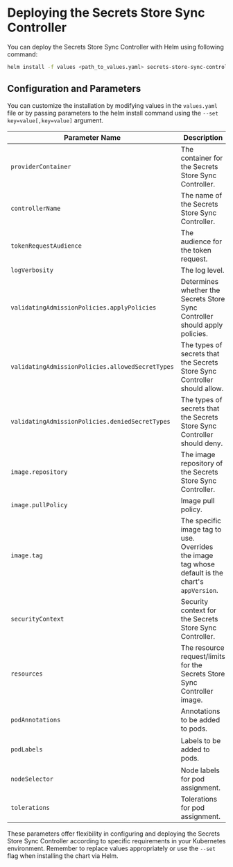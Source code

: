# Deploying the Secrets Store Sync Controller
You can deploy the Secrets Store Sync Controller with Helm using following command:
```sh
helm install -f values <path_to_values.yaml> secrets-store-sync-controller charts/secrets-store-sync-controller
```

## Configuration and Parameters
You can customize the installation by modifying values in the `values.yaml` file or by passing parameters to the helm install command using the `--set key=value[,key=value]` argument.

| Parameter Name                                   | Description                                                                                       | Default Value                                                                                                                                                                         |
|--------------------------------------------------|---------------------------------------------------------------------------------------------------|---------------------------------------------------------------------------------------------------------------------------------------------------------------------------------------|
| `providerContainer`                              | The container for the Secrets Store Sync Controller.                                              | `[- name: provider-aws-installer ...]`                                                                                                                                                |
| `controllerName`                                 | The name of the Secrets Store Sync Controller.                                                    | `secrets-store-sync-controller-manager`                                                                                                                                               |
| `tokenRequestAudience`                           | The audience for the token request.                                                               | `[]`                                                                                                                                                                                  |
| `logVerbosity`                                   | The log level.                                                                                    | `5`                                                                                                                                                                                   |
| `validatingAdmissionPolicies.applyPolicies`      | Determines whether the Secrets Store Sync Controller should apply policies.                       | `true`                                                                                                                                                                                |
| `validatingAdmissionPolicies.allowedSecretTypes` | The types of secrets that the Secrets Store Sync Controller should allow.                         | `["Opaque", "kubernetes.io/basic-auth", "bootstrap.kubernetes.io/token", "kubernetes.io/dockerconfigjson", "kubernetes.io/dockercfg", "kubernetes.io/ssh-auth", "kubernetes.io/tls"]` |
| `validatingAdmissionPolicies.deniedSecretTypes`  | The types of secrets that the Secrets Store Sync Controller should deny.                          | `["kubernetes.io/service-account-token"]`                                                                                                                                             |
| `image.repository`                               | The image repository of the Secrets Store Sync Controller.                                        | `registry.k8s.io/secrets-store-sync/controller`                                                                                                                                       |
| `image.pullPolicy`                               | Image pull policy.                                                                                | `IfNotPresent`                                                                                                                                                                        |
| `image.tag`                                      | The specific image tag to use. Overrides the image tag whose default is the chart's `appVersion`. | `v0.0.1`                                                                                                                                                                              |
| `securityContext`                                | Security context for the Secrets Store Sync Controller.                                           | `{ allowPrivilegeEscalation: false, capabilities: { drop: [ALL] } }`                                                                                                                  |
| `resources`                                      | The resource request/limits for the Secrets Store Sync Controller image.                          | `limits: 500m CPU, 128Mi; requests: 10m CPU, 64Mi`                                                                                                                                    |
| `podAnnotations`                                 | Annotations to be added to pods.                                                                  | `{ kubectl.kubernetes.io/default-container: "manager" }`                                                                                                                              |
| `podLabels`                                      | Labels to be added to pods.                                                                       | `{ control-plane: "controller-manager", secrets-store.io/system: "true", app: "secrets-store-sync-controller" }`                                                                      |
| `nodeSelector`                                   | Node labels for pod assignment.                                                                   | `{}`                                                                                                                                                                                  |
| `tolerations`                                    | Tolerations for pod assignment.                                                                   | `[{ operator: "Exists" }]`                                                                                                                                                            |


These parameters offer flexibility in configuring and deploying the Secrets Store Sync Controller according to specific requirements in your Kubernetes environment. Remember to replace values appropriately or use the `--set` flag when installing the chart via Helm.
